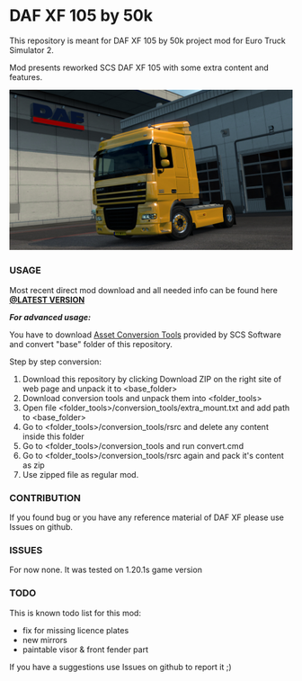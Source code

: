 # DAF XF 105 by 50k

This repository is meant for DAF XF 105 by 50k project mod for Euro Truck Simulator 2.

Mod presents reworked SCS DAF XF 105 with some extra content and features.

![](/preview/daf_garage_preview.jpg?raw=true "DAF XF preview")


### USAGE

Most recent direct mod download and all needed info can be found here 
**[@LATEST VERSION](../../releases/latest)**

***For advanced usage:***

You have to download [Asset Conversion Tools](http://eurotrucksimulator2.com/conversion_tools.php#what-are-conversion-tools) provided by SCS Software and convert "base" folder of this repository.

Step by step conversion:

1. Download this repository by clicking Download ZIP on the right site of web page and unpack it to \<base_folder>
2. Download conversion tools and unpack them into \<folder_tools>
3. Open file \<folder_tools>/conversion_tools/extra_mount.txt and add path to \<base_folder>
4. Go to \<folder_tools>/conversion_tools/rsrc and delete any content inside this folder
5. Go to \<folder_tools>/conversion_tools and run convert.cmd
6. Go to \<folder_tools>/conversion_tools/rsrc again and pack it's content as zip
7. Use zipped file as regular mod.


### CONTRIBUTION

If you found bug or you have any reference material of DAF XF please use Issues on github.


### ISSUES

For now none. It was tested on 1.20.1s game version


### TODO

This is known todo list for this mod:
- fix for missing licence plates
- new mirrors
- paintable visor & front fender part

If you have a suggestions use Issues on github to report it ;)
